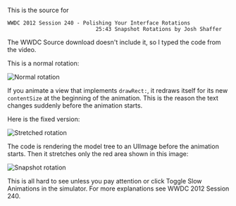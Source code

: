 This is the source for

	WWDC 2012 Session 240 - Polishing Your Interface Rotations
                                25:43 Snapshot Rotations by Josh Shaffer

The WWDC Source download doesn't include it, so I typed the code from the video.

This is a normal rotation:

![Normal rotation](https://raw.github.com/j4n0/table-stretchedRotation/master/pages/normal-rotation.gif)

If you animate a view that implements `drawRect:`, it redraws itself for its new `contentSize` at the beginning of the animation. 
This is the reason the text changes suddenly before the animation starts.

Here is the fixed version:

![Stretched rotation](https://raw.github.com/j4n0/table-stretchedRotation/master/pages/stretched-rotation.gif)

The code is rendering the model tree to an UIImage before the animation starts. 
Then it stretches only the red area shown in this image:

![Snapshot rotation](https://raw.github.com/j4n0/table-stretchedRotation/master/pages/snapshot-rotation.png)

This is all hard to see unless you pay attention or click Toggle Slow Animations in the simulator.
For more explanations see WWDC 2012 Session 240.

